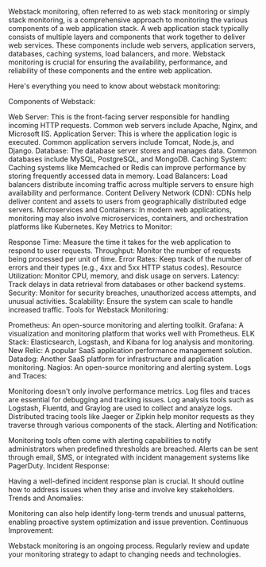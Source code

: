 
Webstack monitoring, often referred to as web stack monitoring or simply stack monitoring, is a comprehensive approach to monitoring the various components of a web application stack. A web application stack typically consists of multiple layers and components that work together to deliver web services. These components include web servers, application servers, databases, caching systems, load balancers, and more. Webstack monitoring is crucial for ensuring the availability, performance, and reliability of these components and the entire web application.

Here's everything you need to know about webstack monitoring:

Components of Webstack:

Web Server: This is the front-facing server responsible for handling incoming HTTP requests. Common web servers include Apache, Nginx, and Microsoft IIS.
Application Server: This is where the application logic is executed. Common application servers include Tomcat, Node.js, and Django.
Database: The database server stores and manages data. Common databases include MySQL, PostgreSQL, and MongoDB.
Caching System: Caching systems like Memcached or Redis can improve performance by storing frequently accessed data in memory.
Load Balancers: Load balancers distribute incoming traffic across multiple servers to ensure high availability and performance.
Content Delivery Network (CDN): CDNs help deliver content and assets to users from geographically distributed edge servers.
Microservices and Containers: In modern web applications, monitoring may also involve microservices, containers, and orchestration platforms like Kubernetes.
Key Metrics to Monitor:

Response Time: Measure the time it takes for the web application to respond to user requests.
Throughput: Monitor the number of requests being processed per unit of time.
Error Rates: Keep track of the number of errors and their types (e.g., 4xx and 5xx HTTP status codes).
Resource Utilization: Monitor CPU, memory, and disk usage on servers.
Latency: Track delays in data retrieval from databases or other backend systems.
Security: Monitor for security breaches, unauthorized access attempts, and unusual activities.
Scalability: Ensure the system can scale to handle increased traffic.
Tools for Webstack Monitoring:

Prometheus: An open-source monitoring and alerting toolkit.
Grafana: A visualization and monitoring platform that works well with Prometheus.
ELK Stack: Elasticsearch, Logstash, and Kibana for log analysis and monitoring.
New Relic: A popular SaaS application performance management solution.
Datadog: Another SaaS platform for infrastructure and application monitoring.
Nagios: An open-source monitoring and alerting system.
Logs and Traces:

Monitoring doesn't only involve performance metrics. Log files and traces are essential for debugging and tracking issues.
Log analysis tools such as Logstash, Fluentd, and Graylog are used to collect and analyze logs.
Distributed tracing tools like Jaeger or Zipkin help monitor requests as they traverse through various components of the stack.
Alerting and Notification:

Monitoring tools often come with alerting capabilities to notify administrators when predefined thresholds are breached.
Alerts can be sent through email, SMS, or integrated with incident management systems like PagerDuty.
Incident Response:

Having a well-defined incident response plan is crucial. It should outline how to address issues when they arise and involve key stakeholders.
Trends and Anomalies:

Monitoring can also help identify long-term trends and unusual patterns, enabling proactive system optimization and issue prevention.
Continuous Improvement:

Webstack monitoring is an ongoing process. Regularly review and update your monitoring strategy to adapt to changing needs and technologies.
